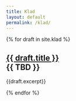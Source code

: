 ```yaml
---
title: Klad
layout: default
permalink: /klad/
---
```


{% for draft in site.klad %}
<h2>
<a href="{{draft.url}}">{{ draft.title }}</a>
<aside class="subtitle left">{{ TBD }}</aside>
</h2>
{{draft.excerpt}}

{% endfor %}